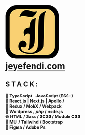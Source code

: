 # [![Logo](./jeyefendi.png)](https://www.jeyefendi.com)<br>[jeyefendi.com](https://www.jeyefendi.com)
## S T A C K :
<b>
💎 TypeScript | JavaScript (ES6+)<br>
🚀 React.js | Next.js | Apollo /<br>
💠 Redux / MobX / Webpack<br>
🧩 Wordpress / <i>php</i> / node.js<br>
🌐 HTML / Sass / SCSS / Module CSS<br>
🍭 MUI / Tailwind / Bootstrap<br>
🎨 Figma / Adobe Ps
</b>
